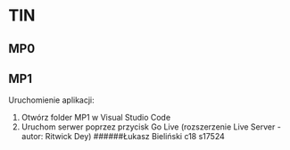 # TIN
## MP0
## MP1
Uruchomienie aplikacji:
1. Otwórz folder MP1 w Visual Studio Code
2. Uruchom serwer poprzez przycisk Go Live (rozszerzenie Live Server - autor: Ritwick Dey)
######Łukasz Bieliński c18 s17524
